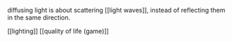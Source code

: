 diffusing light is about scattering [[light waves]], instead of reflecting them in the same direction.

[[lighting]]
[[quality of life (game)]]